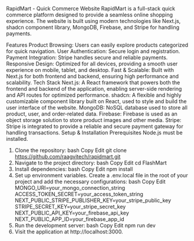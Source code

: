 RapidMart - Quick Commerce Website
RapidMart is a full-stack quick commerce platform designed to provide a seamless online shopping experience. The website is built using modern technologies like Next.js, shadcn component library, MongoDB, Firebase, and Stripe for handling payments.

Features
Product Browsing: Users can easily explore products categorized for quick navigation.
User Authentication: Secure login and registration.
Payment Integration: Stripe handles secure and reliable payments.
Responsive Design: Optimized for all devices, providing a smooth user experience on mobile, tablet, and desktop.
Fast & Scalable: Built with Next.js for both frontend and backend, ensuring high performance and scalability.
Tech Stack
Next.js: A React framework that powers both the frontend and backend of the application, enabling server-side rendering and API routes for optimized performance.
shadcn: A flexible and highly customizable component library built on React, used to style and build the user interface of the website.
MongoDB: NoSQL database used to store all product, user, and order-related data.
Firebase: Firebase is used as an object storage solution to store product images and other media.
Stripe: Stripe is integrated to provide a reliable and secure payment gateway for handling transactions.
Setup & Installation
Prerequisites
Node.js must be installed.
1. Clone the repository:
bash
Copy
Edit
git clone https://github.com/raagvitech/rapidmart.git
2. Navigate to the project directory:
bash
Copy
Edit
cd FlashMart
3. Install dependencies:
bash
Copy
Edit
npm install
4. Set up environment variables. Create a .env.local file in the root of your project and add the necessary configurations:
bash
Copy
Edit
MONGO_URI=your_mongo_connection_string
ACCESS_TOKEN_SECRET=your_access_token_string
NEXT_PUBLIC_STRIPE_PUBLISHER_KEY=your_stripe_public_key
STRIPE_SECRET_KEY=your_stripe_secret_key
NEXT_PUBLIC_API_KEY=your_firebase_api_key
NEXT_PUBLIC_APP_ID=your_firebase_app_id
5. Run the development server:
bash
Copy
Edit
npm run dev
6. Visit the application at http://localhost:3000.
